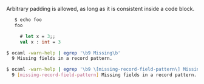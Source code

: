 Arbitrary padding is allowed, as long as it is consistent inside a code block.

```sh
   $ echo foo
   foo
```

```ocaml
     # let x = 3;;
     val x : int = 3
```

```sh version<4.12
$ ocaml -warn-help | egrep '\b9 Missing\b'
  9 Missing fields in a record pattern.
```
```sh version>=4.12
$ ocaml -warn-help | egrep '\b9 \[missing-record-field-pattern\] Missing\b'
  9 [missing-record-field-pattern] Missing fields in a record pattern.
```
